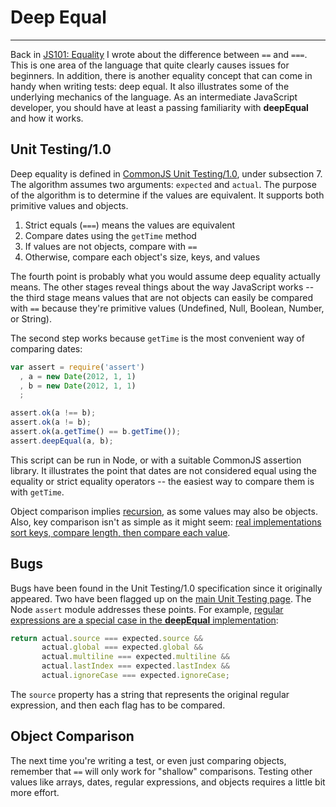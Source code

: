 # Deep Equal

------

Back in [JS101: Equality](equality.html) I wrote about the difference between `==` and `===`. This is one area of the language that quite clearly causes issues for beginners. In addition, there is another equality concept that can come in handy when writing tests: deep equal. It also illustrates some of the underlying mechanics of the language. As an intermediate JavaScript developer, you should have at least a passing familiarity with __deepEqual__ and how it works.

## Unit Testing/1.0

Deep equality is defined in [CommonJS Unit Testing/1.0](http://wiki.commonjs.org/wiki/Unit_Testing/1.0), under subsection 7. The algorithm assumes two arguments: `expected` and `actual`. The purpose of the algorithm is to determine if the values are equivalent. It supports both primitive values and objects.

1. Strict equals (`===`) means the values are equivalent
2. Compare dates using the `getTime` method
3. If values are not objects, compare with `==`
4. Otherwise, compare each object's size, keys, and values

The fourth point is probably what you would assume deep equality actually means. The other stages reveal things about the way JavaScript works -- the third stage means values that are not objects can easily be compared with `==` because they're primitive values (Undefined, Null, Boolean, Number, or String).

The second step works because `getTime` is the most convenient way of comparing dates:

```javascript
var assert = require('assert')
  , a = new Date(2012, 1, 1)
  , b = new Date(2012, 1, 1)
  ;

assert.ok(a !== b);
assert.ok(a != b);
assert.ok(a.getTime() == b.getTime());
assert.deepEqual(a, b);
```

This script can be run in Node, or with a suitable CommonJS assertion library. It illustrates the point that dates are not considered equal using the equality or strict equality operators -- the easiest way to compare them is with `getTime`.

Object comparison implies [recursion](http://en.wikipedia.org/wiki/Recursion_(computer_science)), as some values may also be objects. Also, key comparison isn't as simple as it might seem: [real implementations sort keys, compare length, then compare each value](https://github.com/joyent/node/blob/e4cef1a0833e6d677298600e205a142d15639bf2/lib/assert.js#L221-L233).

## Bugs

Bugs have been found in the Unit Testing/1.0 specification since it originally appeared. Two have been flagged up on the [main Unit Testing page](http://wiki.commonjs.org/wiki/Unit_Testing). The Node `assert` module addresses these points. For example, [regular expressions are a special case in the **deepEqual** implementation](https://github.com/joyent/node/blob/e4cef1a0833e6d677298600e205a142d15639bf2/lib/assert.js#L174-L179):

```javascript
return actual.source === expected.source &&
       actual.global === expected.global &&
       actual.multiline === expected.multiline &&
       actual.lastIndex === expected.lastIndex &&
       actual.ignoreCase === expected.ignoreCase;
```

The `source` property has a string that represents the original regular expression, and then each flag has to be compared.

## Object Comparison

The next time you're writing a test, or even just comparing objects, remember that `==` will only work for "shallow" comparisons. Testing other values like arrays, dates, regular expressions, and objects requires a little bit more effort.

